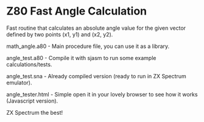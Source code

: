 # Z80 Fast Angle Calculation

Fast routine that calculates an absolute angle value for the given vector defined by two points (x1, y1) and (x2, y2).

math_angle.a80 - Main procedure file, you can use it as a library.

angle_test.a80 - Compile it with sjasm to run some example calculations/tests.

angle_test.sna - Already compiled version (ready to run in ZX Spectrum emulator).

angle_tester.html - Simple open it in your lovely browser to see how it works (Javascript version).


ZX Spectrum the best!

